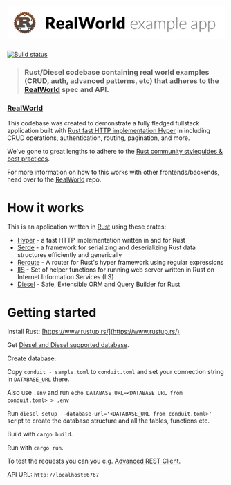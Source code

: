 # ![RealWorld Example App](logo.png)

[![Build status](https://ci.appveyor.com/api/projects/status/8s17p2vh2f4e8a2y?svg=true)](https://ci.appveyor.com/project/davidpodhola/rust-realworld-example-app)

> ### Rust/Diesel codebase containing real world examples (CRUD, auth, advanced patterns, etc) that adheres to the [RealWorld](https://github.com/gothinkster/realworld-example-apps) spec and API.


### [RealWorld](https://github.com/gothinkster/realworld)


This codebase was created to demonstrate a fully fledged fullstack application built with [Rust fast HTTP implementation Hyper](https://hyper.rs/) in including CRUD operations, authentication, routing, pagination, and more.

We've gone to great lengths to adhere to the [Rust community styleguides & best practices](https://aturon.github.io/README.html).

For more information on how to this works with other frontends/backends, head over to the [RealWorld](https://github.com/gothinkster/realworld) repo.


# How it works

This is an application written in [Rust](https://www.rust-lang.org/en-US/index.html) using these crates:

- [Hyper](https://hyper.rs/) - a fast HTTP implementation written in and for Rust
- [Serde](https://serde.rs/) - a framework for serializing and deserializing Rust data structures efficiently and generically
- [Reroute](https://github.com/gsquire/reroute) - A router for Rust's hyper framework using regular expressions
- [IIS](https://github.com/hsharpsoftware/rust-web-iis) - Set of helper functions for running web server written in Rust on Internet Information Services (IIS) 
- [Diesel](http://diesel.rs/) - Safe, Extensible ORM and Query Builder for Rust

# Getting started

Install Rust: [https://www.rustup.rs/](https://www.rustup.rs/)

Get [Diesel and Diesel supported database](http://diesel.rs/guides/getting-started/).

Create database.

Copy `conduit - sample.toml` to `conduit.toml` and set your connection string in `DATABASE_URL` there. 

Also use `.env` and run `echo DATABASE_URL=<DATABASE_URL from conduit.toml> > .env`

Run `diesel setup --database-url='<DATABASE_URL from conduit.toml>'` script to create the database structure and all the tables, functions etc.

Build with `cargo build`.

Run  with `cargo run`.

To test the requests you can you e.g. [Advanced REST Client](https://advancedrestclient.com/).

API URL: `http://localhost:6767`
